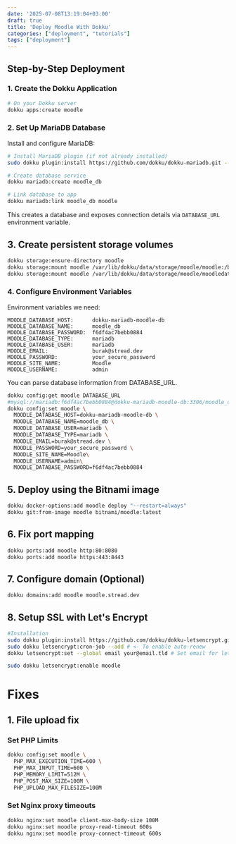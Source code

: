 ```yaml
---
date: '2025-07-08T13:19:04+03:00'
draft: true
title: 'Deploy Moodle With Dokku'
categories: ["deployment", "tutorials"]
tags: ["deployment"]
---
```

## Step-by-Step Deployment
### 1. Create the Dokku Application

```bash
# On your Dokku server
dokku apps:create moodle
```

### 2. Set Up MariaDB Database
Install and configure MariaDB:
```bash
# Install MariaDB plugin (if not already installed)
sudo dokku plugin:install https://github.com/dokku/dokku-mariadb.git --name mariadb

# Create database service
dokku mariadb:create moodle_db

# Link database to app
dokku mariadb:link moodle_db moodle
```

This creates a database and exposes connection details via `DATABASE_URL` environment variable.
## 3. Create persistent storage volumes

```bash
dokku storage:ensure-directory moodle
dokku storage:mount moodle /var/lib/dokku/data/storage/moodle/moodle:/bitnami/moodle
dokku storage:mount moodle /var/lib/dokku/data/storage/moodle/moodledata:/bitnami/moodledata
```

### 4. Configure Environment Variables
Environment variables we need:
```
MOODLE_DATABASE_HOST:      dokku-mariadb-moodle-db
MOODLE_DATABASE_NAME:      moodle_db
MOODLE_DATABASE_PASSWORD:  f6df4ac7bebb0884
MOODLE_DATABASE_TYPE:      mariadb
MOODLE_DATABASE_USER:      mariadb
MOODLE_EMAIL:              burak@stread.dev
MOODLE_PASSWORD:           your_secure_password
MOODLE_SITE_NAME:          Moodle
MOODLE_USERNAME:           admin
```

You can parse database information from DATABASE_URL. 
```bash
dokku config:get moodle DATABASE_URL
#mysql://mariadb:f6df4ac7bebb0884@dokku-mariadb-moodle-db:3306/moodle_db
dokku config:set moodle \
  MOODLE_DATABASE_HOST=dokku-mariadb-moodle-db \
  MOODLE_DATABASE_NAME=moodle_db \
  MOODLE_DATABASE_USER=mariadb \
  MOODLE_DATABASE_TYPE=mariadb \
  MOODLE_EMAIL=burak@stread.dev \
  MOODLE_PASSWORD=your_secure_password \
  MOODLE_SITE_NAME=Moodle\
  MOODLE_USERNAME=admin\
  MOODLE_DATABASE_PASSWORD=f6df4ac7bebb0884


```

## 5. Deploy using the Bitnami image

```bash
dokku docker-options:add moodle deploy "--restart=always"
dokku git:from-image moodle bitnami/moodle:latest
```

## 6. Fix port mapping
```bash
dokku ports:add moodle http:80:8080
dokku ports:add moodle https:443:8443
```

## 7. Configure domain (Optional)


```bash
dokku domains:add moodle moodle.stread.dev
```


## 8. Setup SSL with Let's Encrypt

```bash
#Installation
sudo dokku plugin:install https://github.com/dokku/dokku-letsencrypt.git
sudo dokku letsencrypt:cron-job --add # <- To enable auto-renew
dokku letsencrypt:set --global email your@email.tld # Set email for letsencrypt

sudo dokku letsencrypt:enable moodle
```



# Fixes
## 1. File upload fix

### Set PHP Limits
```bash
dokku config:set moodle \
  PHP_MAX_EXECUTION_TIME=600 \
  PHP_MAX_INPUT_TIME=600 \
  PHP_MEMORY_LIMIT=512M \
  PHP_POST_MAX_SIZE=100M \
  PHP_UPLOAD_MAX_FILESIZE=100M
  ```


### Set Nginx proxy timeouts
```bash
dokku nginx:set moodle client-max-body-size 100M
dokku nginx:set moodle proxy-read-timeout 600s
dokku nginx:set moodle proxy-connect-timeout 600s
```


